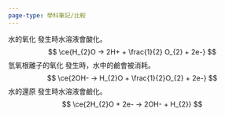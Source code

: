 ```yaml
---
page-type: 學科筆記/比較
---
```

水的氧化
發生時水溶液會酸化。
$$
\ce{H_{2}O -> 2H+ + \frac{1}{2} O_{2} + 2e-}
$$
氫氧根離子的氧化
發生時，水中的鹼會被消耗。
$$
\ce{2OH- -> H_{2}O + \frac{1}{2}O_{2} + 2e-}
$$
水的還原
發生時水溶液會鹼化。
$$
\ce{2H_{2}O + 2e- -> 2OH- + H_{2}}
$$
